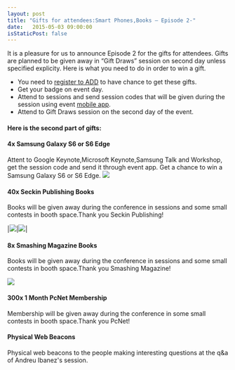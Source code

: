 ```yaml
---
layout: post
title: "Gifts for attendees:Smart Phones,Books – Episode 2-"
date:   2015-05-03 09:00:00
isStaticPost: false
---
```


It is a pleasure for us to announce Episode 2 for the gifts for attendees. Gifts are planned to be given away in  “Gift Draws” session on second day unless specified explicity. Here is what you need to do in order to win a gift.

* You need to [register to ADD](http://www.eventbrite.com/e/android-developer-days-2015-registration-14846274607) to have chance to get these gifts.
* Get your badge on event day.
* Attend to sessions and send session codes that will be given during the session using event [mobile app](https://play.google.com/store/apps/details?id=co.fourapps.add).
* Attend to Gift Draws session on the second day of the event.

#### Here is the second part of gifts:

#### 4x Samsung Galaxy S6 or S6 Edge

Attent to Google Keynote,Microsoft Keynote,Samsung Talk and Workshop, get the session code and send it through event app. Get a chance to win a Samsung Galaxy S6 or S6 Edge.
<img class="img-responsive" src="{{ site.baseurl_root }}/img/posts/samsungs6.png" style="max-width: 300px"/>

#### 40x Seckin Publishing Books

Books will be given away during the conference in sessions and some small contests in booth space.Thank you Seckin Publishing!

|<img class="img-responsive" src="{{ site.baseurl_root }}/img/posts/seckin1.jpg" style="max-width: 200px"/>|<img class="img-responsive" src="{{ site.baseurl_root }}/img/posts/seckin2.jpg" style="max-width: 200px"/>|

#### 8x Smashing Magazine Books

Books will be given away during the conference in sessions and some small contests in booth space.Thank you Smashing Magazine!

<img class="img-responsive" src="{{ site.baseurl_root }}/img/posts/smashing.png" style="max-width: 200px"/>

#### 300x 1 Month PcNet Membership

Membership will be given away during the conference in some small contests in booth space.Thank you PcNet!

#### Physical Web Beacons

Physical web beacons to the people making interesting questions at the q&a of Andreu Ibanez's session.